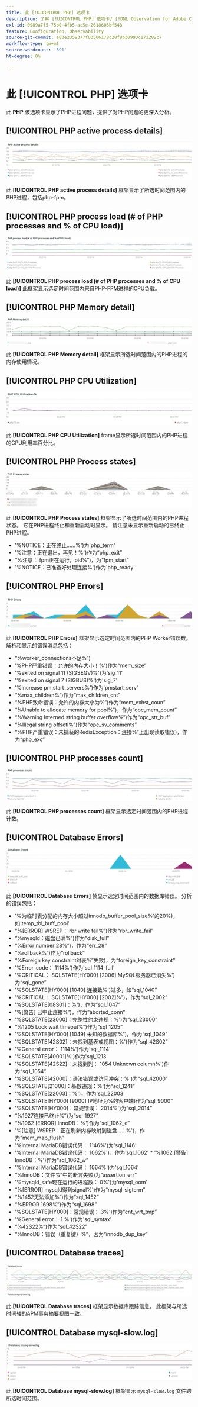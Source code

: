 ```yaml
---
title: 此 [!UICONTROL PHP] 选项卡
description: 了解 [!UICONTROL PHP] 选项卡/ [!DNL Observation for Adobe Commerce].
exl-id: 0989a7f5-75b0-4fb5-ac5e-2618603bf548
feature: Configuration, Observability
source-git-commit: e83e2359377f03506178c28f8b30993c172282c7
workflow-type: tm+mt
source-wordcount: '591'
ht-degree: 0%

---
```


# 此 [!UICONTROL PHP] 选项卡

此 **PHP** 该选项卡显示了PHP进程问题，提供了对PHP问题的更深入分析。

## [!UICONTROL PHP active process details]

![PHP活动进程详细信息](../../assets/tools/php-active-process-details.jpg)

此 **[!UICONTROL PHP active process details]** 框架显示了所选时间范围内的PHP进程，包括php-fpm。

## [!UICONTROL PHP process load (# of PHP processes and % of CPU load)]

![PHP进程加载](../../assets/tools/php-process-load.jpg)

此 **[!UICONTROL PHP process load (# of PHP processes and % of CPU load)]** 此框架显示选定时间范围内来自PHP-FPM进程的CPU负载。

## [!UICONTROL PHP Memory detail]

![PHP内存详细信息](../../assets/tools/php-memory-detail.jpg)

此 **[!UICONTROL PHP Memory detail]** 框架显示所选时间范围内的PHP进程的内存使用情况。

## [!UICONTROL PHP CPU Utilization]

![PHP CPU利用率](../../assets/tools/php-cpu-utilization.jpg)

此 **[!UICONTROL PHP CPU Utilization]** frame显示所选时间范围内的PHP进程的CPU利用率百分比。

## [!UICONTROL PHP Process states]

![PHP进程状态](../../assets/tools/php-process-states-image-1.jpg)

此 **[!UICONTROL PHP Process states]** 框架显示了所选时间范围内的PHP进程状态。 它在PHP进程终止和重新启动时显示。 请注意未显示重新启动的已终止PHP进程。

* &#39;%NOTICE：正在终止……%&#39;)为&#39;php_term&#39;
* &#39;%注意：正在退出，再见！%&#39;)作为“php_exit”
* “%注意： fpm正在运行，pid%”)，为“fpm_start”
* &#39;%NOTICE：已准备好处理连接%&#39;)作为&#39;php_ready&#39;

## [!UICONTROL PHP Errors]

![PHP错误](../../assets/tools/php-errors-image-1.jpg)

此 **[!UICONTROL PHP Errors]** 框架显示选定时间范围内的PHP Worker错误数。 解析和显示的错误消息包括：

* “%worker_connections不足%”)
* &#39;%PHP严重错误：允许的内存大小！%&#39;)作为“mem_size”
* &#39;%exited on signal 11 (SIGSEGV)%&#39;)为&#39;sig_11&#39;
* &#39;%exited on signal 7 (SIGBUS)%&#39;)为&#39;sig_7&#39;
* &#39;%increase pm.start_servers%&#39;)作为&#39;pmstart_serv&#39;
* “%max_children%”)作为“max_children_cnt”
* “%PHP致命错误：允许的内存大小为%”)作为“mem_exhst_coun”
* “%Unable to allocate memory for pool%”)，作为“opc_mem_count”
* “%Warning Interned string buffer overflow%”)作为“opc_str_buf”
* “%Illegal string offsetl%”)作为“opc_sv_comments”
* “%PHP严重错误：未捕获的RedisException：连接%”上出现读取错误)，作为“php_exc”

## [!UICONTROL PHP processes count]

![PHP进程计数](../../assets/tools/php-processes-count.jpg)

此 **[!UICONTROL PHP processes count]** 框架显示选定时间范围内的PHP进程计数。

## [!UICONTROL Database Errors]

![数据库错误](../../assets/tools/php-tab-database-errors.jpg)

此 **[!UICONTROL Database Errors]** 帧显示选定时间范围内的数据库错误。 分析的错误包括：

* &#39;%为临时表分配的内存大小超过innodb_buffer_pool_size%&#39;的20%)，如&#39;temp_tbl_buff_pool&#39;
* “%\[ERROR\] WSREP： rbr write fail%”)作为“rbr_write_fail”
* “%mysqld：磁盘已满%”)作为“disk_full”
* “%Error number 28%”)，作为“err_28”
* “%rollback%”)作为“rollback”
* “%Foreign key constraint对表%”失败)，为“foreign_key_constraint”
* &#39;%Error_code： 1114%&#39;)作为&#39;sql_1114_full&#39;
* &#39;%CRITICAL： SQLSTATE[HY000] [2006] MySQL服务器已消失%&#39;)为“sql_gone”
* &#39;%SQLSTATE[HY000] [1040] 连接数%&#39;)过多，如“sql_1040”
* &#39;%CRITICAL： SQLSTATE[HY000] [2002]%”)，作为“sql_2002”
* &#39;%SQLSTATE[08S01]：%&#39;)，作为“sql_1047”
* &#39;%[警告] 已中止连接%”)，作为“aborted_conn”
* &#39;%SQLSTATE[23000]：完整性约束违规：%&#39;)为“sql_23000”
* “%1205 Lock wait timeout%”)作为“sql_1205”
* &#39;%SQLSTATE[HY000] [1049] 未知的数据库%”)，作为“sql_1049”
* &#39;%SQLSTATE[42S02]：未找到基表或视图：%&#39;)作为“sql_42S02”
* &#39;%General error： 1114%&#39;)作为&#39;sql_1114&#39;
* &#39;%SQLSTATE[40001]%&#39;)作为&#39;sql_1213&#39;
* &#39;%SQLSTATE[42S22]：未找到列： 1054 Unknown column%&#39;)作为“sq1_1054”
* &#39;%SQLSTATE[42000]：语法错误或访问冲突：%&#39;)为“sql_42000”
* &#39;%SQLSTATE[21000]：基数违规：%&#39;)为“sql_1241”
* &#39;%SQLSTATE[22003]：%&#39;)，作为&#39;sql_22003&#39;
* &#39;%SQLSTATE[HY000] [9000] IP地址为%的客户端)作为“sql_9000”
* &#39;%SQLSTATE[HY000]：常规错误： 2014%&#39;)为“sql_2014”
* “%1927连接已终止%”)为“sql_1927”
* “%1062 \[ERROR\] InnoDB：%&#39;)作为“sql_1062_e”
* &#39;%[注意] WSREP：正在刷新内存映射到磁盘……%&#39;)，作为“mem_map_flush”
* &#39;%Internal MariaDB错误代码： 1146%&#39;)为&#39;sql_1146&#39;
* &#39;%Internal MariaDB错误代码： 1062%&#39;)，作为&#39;sql_1062&#39; * &#39;%1062 [警告] InnoDB：%&#39;)作为“sql_1062_w”
* &#39;%Internal MariaDB错误代码： 1064%&#39;)为&#39;sql_1064&#39;
* “%InnoDB：文件%”中的断言失败)为“assertion_err”
* &#39;%mysqld_safe现在运行的进程数： 0%&#39;)为&#39;mysql_oom&#39;
* “%\[ERROR\] mysqld得到signal%&#39;)作为“mysql_sigterm”
* “%1452无法添加%”)作为“sql_1452”
* “%ERROR 1698%”)作为“sql_1698”
* &#39;%SQLSTATE[HY000]：常规错误： 3%&#39;)作为“cnt_wrt_tmp”
* &#39;%General error： 1 %&#39;)作为&#39;sql_syntax&#39;
* “%42S22%”)作为“sql_42S22”
* “%InnoDB：错误（重复键）%”，因为“innodb_dup_key”

## [!UICONTROL Database traces]

![数据库跟踪](../../assets/tools/php-tab-database-traces.jpg)

此 **[!UICONTROL Database traces]** 框架显示数据库跟踪信息。 此框架与所选时间轴的APM事务摘要视图一致。

## [!UICONTROL Database mysql-slow.log]

![数据库mysql-slow.log](../../assets/tools/php-tab-database-mysql-slow-log.jpg)

此 **[!UICONTROL Database mysql-slow.log]** 框架显示 `mysql-slow.log` 文件跨所选时间范围。
